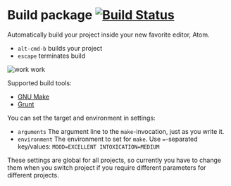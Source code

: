 # Build package [![Build Status](https://travis-ci.org/noseglid/atom-build.svg?branch=master)](https://travis-ci.org/noseglid/atom-build)

Automatically build your project inside your new favorite editor, Atom.

  * `alt-cmd-b` builds your project
  * `escape` terminates build

![work work](http://noseglid.github.io/atom-build.gif)

Supported build tools:

  * [GNU Make](https://www.gnu.org/software/make/)
  * [Grunt](http://gruntjs.com/)

You can set the target and environment in settings:

  * `arguments` The argument line to the `make`-invocation, just as you write it.
  * `environment` The environment to set for `make`. Use `=`-separated key/values: `MOOD=EXCELLENT INTOXICATION=MEDIUM`

These settings are global for all projects, so currently you have to change them
when you switch project if you require different parameters for different projects.
